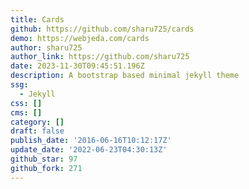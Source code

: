 ```yaml
---
title: Cards
github: https://github.com/sharu725/cards
demo: https://webjeda.com/cards
author: sharu725
author_link: https://github.com/sharu725
date: 2023-11-30T09:45:51.196Z
description: A bootstrap based minimal jekyll theme
ssg:
  - Jekyll
css: []
cms: []
category: []
draft: false
publish_date: '2016-06-16T10:12:17Z'
update_date: '2022-06-23T04:30:13Z'
github_star: 97
github_fork: 271
---
```

